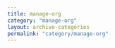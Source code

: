 ```yaml
---
title: manage-org
category: "manage-org"
layout: archive-categories
permalink: "category/manage-org"
---
```

